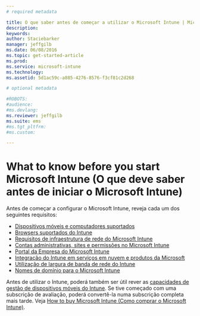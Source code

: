 ```yaml
---
# required metadata

title: O que saber antes de começar a utilizar o Microsoft Intune | Microsoft Intune
description:
keywords:
author: Staciebarker
manager: jeffgilb
ms.date: 06/08/2016
ms.topic: get-started-article
ms.prod:
ms.service: microsoft-intune
ms.technology:
ms.assetid: 5d1ac59c-a885-4276-8576-f3cf81c2d268

# optional metadata

#ROBOTS:
#audience:
#ms.devlang:
ms.reviewer: jeffgilb
ms.suite: ems
#ms.tgt_pltfrm:
#ms.custom:

---
```


# What to know before you start Microsoft Intune (O que deve saber antes de iniciar o Microsoft Intune)

Antes de começar a configurar o Microsoft Intune, reveja cada um dos seguintes requisitos:

- [Dispositivos móveis e computadores suportados](supported-mobile-devices-and-computers.md)
- [Browsers suportados do Intune](supported-web-browsers.md)
- [Requisitos de infraestrutura de rede do Microsoft Intune](network-infrastructure-requirements-for-microsoft-intune.md)
- [Contas administrativas, sites e permissões no Microsoft Intune](administrative-accounts-websites-perms.md)
- [Portal da Empresa do Microsoft Intune](microsoft-intune-company-portal.md)
- [Integração do Intune em serviços em nuvem e produtos da Microsoft](integration-with-cloud-services.md)
- [Utilização de largura de banda de rede do Intune](network-bandwidth-use.md)
- [Nomes de domínio para o Microsoft Intune](domain-names-for-microsoft-intune.md)


Antes de utilizar o Intune, poderá também ser útil rever as [capacidades de gestão de dispositivos móveis do Intune](/intune/get-started/mobile-device-management-capabilities-in-microsoft-intune). Se tive começado com uma subscrição de avaliação, poderá convertê-la numa subscrição completa mais tarde. Veja [How to buy Microsoft Intune (Como comprar o Microsoft Intune)](http://www.microsoft.com/en-us/server-cloud/products/microsoft-intune/Purchasing.aspx).







<!--HONumber=Jun16_HO2-->


